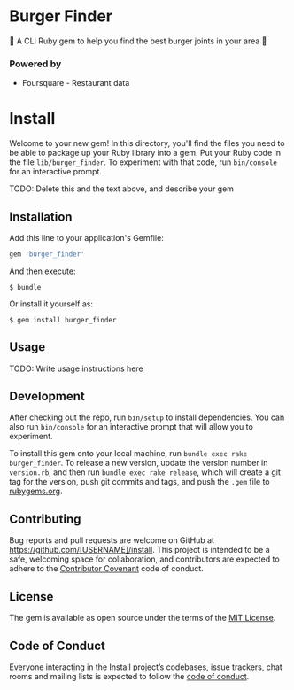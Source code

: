# Burger Finder

🍔 A CLI Ruby gem to help you find the best burger joints in your area 🍔

### Powered by

- Foursquare - Restaurant data

# Install

Welcome to your new gem! In this directory, you'll find the files you need to be able to package up your Ruby library into a gem. Put your Ruby code in the file `lib/burger_finder`. To experiment with that code, run `bin/console` for an interactive prompt.

TODO: Delete this and the text above, and describe your gem

## Installation

Add this line to your application's Gemfile:

```ruby
gem 'burger_finder'
```

And then execute:

    $ bundle

Or install it yourself as:

    $ gem install burger_finder

## Usage

TODO: Write usage instructions here

## Development

After checking out the repo, run `bin/setup` to install dependencies. You can also run `bin/console` for an interactive prompt that will allow you to experiment.

To install this gem onto your local machine, run `bundle exec rake burger_finder`. To release a new version, update the version number in `version.rb`, and then run `bundle exec rake release`, which will create a git tag for the version, push git commits and tags, and push the `.gem` file to [rubygems.org](https://rubygems.org).

## Contributing

Bug reports and pull requests are welcome on GitHub at https://github.com/[USERNAME]/install. This project is intended to be a safe, welcoming space for collaboration, and contributors are expected to adhere to the [Contributor Covenant](http://contributor-covenant.org) code of conduct.

## License

The gem is available as open source under the terms of the [MIT License](https://opensource.org/licenses/MIT).

## Code of Conduct

Everyone interacting in the Install project’s codebases, issue trackers, chat rooms and mailing lists is expected to follow the [code of conduct](https://github.com/[USERNAME]/install/blob/master/CODE_OF_CONDUCT.md).
